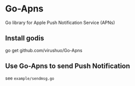 Go-Apns
=======

Go library for Apple Push Notification Service (APNs)

## Install godis

go get github.com/virushuo/Go-Apns

## Use Go-Apns to send Push Notification

see `example/sendmsg.go`
